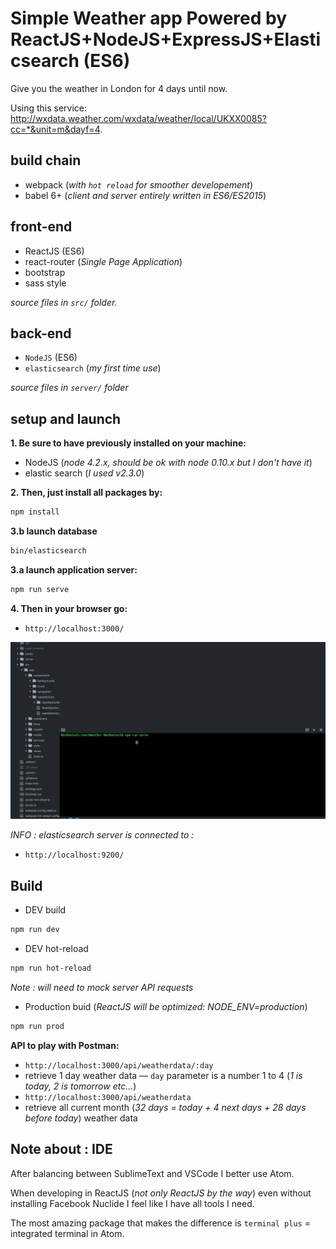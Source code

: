 Simple Weather app Powered by ReactJS+NodeJS+ExpressJS+Elasticsearch (ES6)
==========

Give you the weather in London for 4 days until now.

Using this service: http://wxdata.weather.com/wxdata/weather/local/UKXX0085?cc=*&unit=m&dayf=4.


## build chain

 - webpack (*with `hot reload` for smoother developement*)
 - babel 6+ (*client and server entirely written in ES6/ES2015*)

## front-end

 - ReactJS (ES6)
 - react-router (*Single Page Application*)
 - bootstrap
 - sass style

*source files in `src/` folder.*
## back-end

 - `NodeJS` (ES6)
 - `elasticsearch` (*my first time use*)

*source files in `server/` folder*

## setup and launch

**1. Be sure to have previously installed on your machine:**
 - NodeJS  (*node 4.2.x, should be ok with node 0.10.x but I don't have it*)
 - elastic search  (*I used v2.3.0*)



 **2. Then, just install all packages by:**

 ```bash
npm install
 ```

**3.b launch database**

```bash
bin/elasticsearch
```

**3.a launch application server:**

```bash
npm run serve
```

**4. Then in your browser go:**
 - `http://localhost:3000/`


![preview](https://raw.githubusercontent.com/MacKentoch/reactWeather/master/app-previous.gif)

_INFO : elasticsearch server is connected to :_
- `http://localhost:9200/`

## Build

- DEV build
```bash
npm run dev
```
- DEV hot-reload
```bash
npm run hot-reload
```
*Note : will need to mock server API requests*

- Production buid (*ReactJS will be optimized: NODE_ENV=production*)
```bash
npm run prod
```

**API to play with Postman:**
- `http://localhost:3000/api/weatherdata/:day`
 - retrieve 1 day weather data — `day` parameter is a number 1 to 4 (*1 is today, 2 is tomorrow etc...*)
- `http://localhost:3000/api/weatherdata`
 - retrieve all current month (*32 days = today + 4 next days + 28 days before today*) weather data

 ## Note about : IDE

After balancing between SublimeText and VSCode I better use Atom.

When developing in ReactJS (*not only ReactJS by the way*) even without installing Facebook Nuclide I feel like I have all tools I need.

The most amazing package that makes the difference is `terminal plus` = integrated terminal in Atom.
